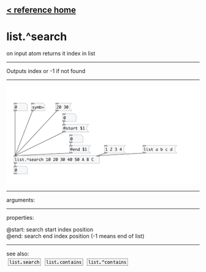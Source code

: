 [< reference home](index.html)
---

# list.^search


on input atom returns it index in list

---

Outputs index or -1 if not found
<br>


---


![example](examples/list.^search-example.jpg)

---
arguments:


---
properties:

@start: search start index
            position<br>
@end: search end index position
            (-1 means end of list)<br>

---
see also:<br>
[![list.search](img/object_list.search.png)](list.search.html)
[![list.contains](img/object_list.contains.png)](list.contains.html)
[![list.^contains](img/object_list.^contains.png)](list.^contains.html)
